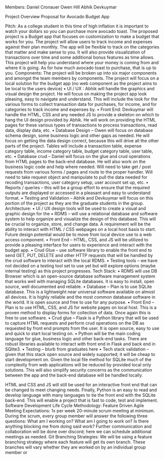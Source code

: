 Members:
Daniel Cronauer
Owen Hill
Abhik
Devkuymar

Project Overview Proposal for Avocado Budget App

Pitch:
    As a college student in this time of high inflation it is important to watch your dollars so you can purchase more avocado toast. The proposed project is a Budget app that focuses on customization to make a budget that works for you. The project will allow users to track income and expenses against their plan monthly. The app will be flexible to track on the categories that matter and make sense to you. It will also provide visualization of transactions over time and some additional bonus features as time allows. This project will help you understand where your money is coming from and where it is going. As for how much avocado toast to purchase, that is up to you. 
Components:
    The project will be broken up into six major components and amongst the team members by components. The project will focus on a local solution for the budget app  (no web component as the project aims to be local to the users device)
•	UI / UX : Abhik will handle the graphics and visual design the project. He will focus on making the project app look pleasing, easy to navigate and understand. This will include the look for the various forms to collect transaction data for purchases, for income, and for categories to track income and expenses by.
•	Front End: Devkuymar will handle the HTML, CSS and any needed JS to provide a skeleton on which to hang the UI design provided by Abhik. He will work on providing the HTML pages for these various types of transactions to process transactions, read data, display data, etc.
•	Database Design – Owen will focus on database schema design, some business logic and other gaps as needed. He will focus on getting the data design correct, because this will drive all the other parts of the project. Tables will include a transaction table, expense category table, income category table, budget category table, user table, etc. 
•	Database crud – Daniel will focus on the glue and crud operations from HTML pages to the back-end database. He will also work on the business logic code and help where needed. Will need to take get / post requests from various forms / pages and route to the proper handler. Will need to take request object and manipulate to pull the data needed for recoding transactions, user category setup, user account set up, etc. 
•	Reports / queries – this will be a group effort to ensure that the required outputs are displayed or accessed in a pleasant and easy to understand format.
•	Testing and Validation – Abhik and Devkuymar will focus on this portion of the project as they are the graduate students in the group.
Architecture:
•	UI / UX design tools will be used to create a visual and graphic design for the 
•	RDMS – will use a relational database and software system to help organize and visualize the design of this database. This will be crucial to organize, store, and change data. A requirement will be the ability to interact with HTML / CSS webpages on a local host basis to start. Future design potential would be to move from local device use to a web access component.
•	Front End – HTML, CSS, and JS will be utilized to provide a pleasing interface for users to experience and interact with the budget app. 
•	Crud Glue – use software library to enable the front end to send GET, PUT, DELETE and other HTTP requests that will be handled by the crud software to interact with the local RDMS.
•	Testing tools – we have not decided on a testing tool set to use yet but will explore options (maybe internal testing) as this project progresses. 
Tech Stack:
•	RDMS will use DB Browser which is an open-source database software management system that works well with managing SQLite databases. It is easy to install, open source, well documented and reliable.
•	Database – Plan is to use SQLite database. This is a lightweight near universal software available on almost all devices. It is highly reliable and the most common database software in the world. It is open source and free to use for any purpose. 
•	Front End – Plan is to use HTML, CSS, and JS for website pages on local host. This is a proven method to display forms for collection of data. Once again this is free to use software.
•	Crud glue – Flask is a Python library that will be used to capture HTML requests and perform crud operations on the DB as requested by front end prompts from the user.  It is open source, easy to use and quick to start local testing on.
•	Python will be the main coding language for glue, business logic and other back-end tasks. There are robust libraries available to interact with front end in Flask and back end in SQlite3. 
•	Testing – blurb from graduates here
•	Tech stack validation – given that this stack open source and widely supported; it will be cheap to start development on. Given the local file method for SQLite much of the complexity from web applications will be reduced by provided local only solutions. This will also simplify security concerns as the communication between the app and the back-end database will be handled locally. 

HTML and CSS and JS will still be used for an interactive front end that can be changed to meet changing needs. Finally, Python is an easy to read and develop language with many languages to tie the front end with the SQLite back-end. This will enable a project that is fast to code, test and implement. 
Software Development Life Cycle Methodology:
Feature Driven Agile
Meeting Expectations:
1x per week 20-minute scrum meeting at minimum. During the scrum, every group member will answer the following three questions: What am I working on? What am I going to work on? Is there anything blocking me from doing said work?
Further communication and collaboration will be done over discord; here we can schedule additional meetings as needed.
Git Branching Strategies:
We will be using a feature branching strategy where each feature will get its own branch. These branches will vary whether they are worked on by an individual group member or 